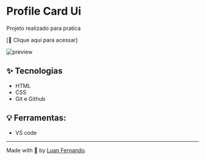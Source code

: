 # Profile Card Ui 


Projeto realizado para pratica 

[🔗 Clique aqui para acessar]

![preview](preview.png)

## ✨ Tecnologias

- HTML
- CSS
- Git e Github

## 💡 Ferramentas:
- VS code

---
Made with 💜 by [Luan Fernando](https://www.linkedin.com/in/luan-fernando/).